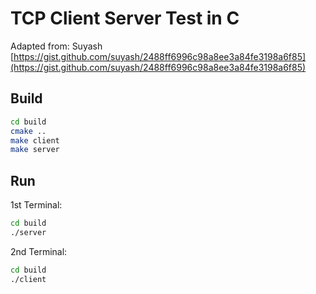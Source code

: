 # TCP Client Server Test in C
Adapted from: Suyash [https://gist.github.com/suyash/2488ff6996c98a8ee3a84fe3198a6f85](https://gist.github.com/suyash/2488ff6996c98a8ee3a84fe3198a6f85)

## Build
```bash
cd build
cmake ..
make client
make server
```

## Run
1st Terminal:
```bash
cd build
./server
```

2nd Terminal:
```bash
cd build
./client
```
